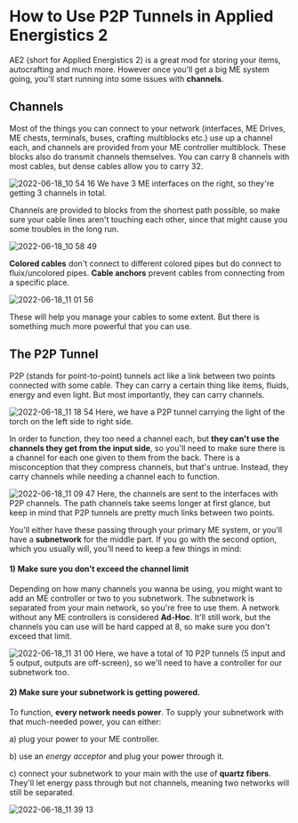 # How to Use P2P Tunnels in Applied Energistics 2
AE2 (short for Applied Energistics 2) is a great mod for storing your items, autocrafting and much more. However once you'll get a big ME system going, you'll start running into some issues with **channels**.

## Channels 
Most of the things you can connect to your network (interfaces, ME Drives, ME chests, terminals, buses, crafting multiblocks etc.) use up a channel each, and channels are provided from your ME controller multiblock. These blocks also do transmit channels themselves. You can carry 8 channels with most cables, but dense cables allow you to carry 32.

![2022-06-18_10 54 16](https://user-images.githubusercontent.com/100072467/174430656-b3ce42a5-1a8f-4c33-8601-edf96c5d9e14.png)
We have 3 ME interfaces on the right, so they're getting 3 channels in total.

Channels are provided to blocks from the shortest path possible, so make sure your cable lines aren't touching each other, since that might cause you some troubles in the long run.

![2022-06-18_10 58 49](https://user-images.githubusercontent.com/100072467/174430682-33688f0f-b8f1-4f58-8872-d38801c06e62.png)

**Colored cables** don't connect to different colored pipes but do connect to fluix/uncolored pipes. **Cable anchors** prevent cables from connecting from a specific place.

![2022-06-18_11 01 56](https://user-images.githubusercontent.com/100072467/174430704-fdee4dc1-19e4-4116-801c-1d286dd1a959.png)

These will help you manage your cables to some extent. But there is something much more powerful that you can use.

## The P2P Tunnel
P2P (stands for point-to-point) tunnels act like a link between two points connected with some cable. They can carry a certain thing like items, fluids, energy and even light. But most importantly, they can carry channels.

![2022-06-18_11 18 54](https://user-images.githubusercontent.com/100072467/174430735-4702ca6e-efb3-4847-9234-53a5ad52ea55.png)
Here, we have a P2P tunnel carrying the light of the torch on the left side to right side.

In order to function, they too need a channel each, but **they can't use the channels they get from the input side**, so you'll need to make sure there is a channel for each one given to them from the back. There is a misconception that they compress channels, but that's untrue. Instead, they carry channels while needing a channel each to function.

![2022-06-18_11 09 47](https://user-images.githubusercontent.com/100072467/174430838-e95f390a-90c5-41cd-8d5e-1f855863871d.png)
Here, the channels are sent to the interfaces with P2P channels. The path channels take seems longer at first glance, but keep in mind that P2P tunnels are pretty much links between two points.

You'll either have these passing through your primary ME system, or you'll have a **subnetwork** for the middle part. If you go with the second option, which you usually will, you'll need to keep a few things in mind:

#### 1) Make sure you don't exceed the channel limit
Depending on how many channels you wanna be using, you might want to add an ME controller or two to you subnetwork. The subnetwork is separated from your main network, so you're free to use them. A network without any ME controllers is considered **Ad-Hoc**. It'll still work, but the channels you can use will be hard capped at 8, so make sure you don't exceed that limit.

![2022-06-18_11 31 00](https://user-images.githubusercontent.com/100072467/174431024-bcb86619-ca85-462a-8d48-3ad0158a5146.png)
Here, we have a total of 10 P2P tunnels (5 input and 5 output, outputs are off-screen), so we'll need to have a controller for our subnetwork too.

#### 2) Make sure your subnetwork is getting powered. 
To function, **every network needs power**. To supply your subnetwork with that much-needed power, you can either:

a) plug your power to your ME controller.

b) use an *energy acceptor* and plug your power through it.
        
c) connect your subnetwork to your main with the use of **quartz fibers**. They'll let energy pass through but not channels, meaning two networks will still be separated.

![2022-06-18_11 39 13](https://user-images.githubusercontent.com/100072467/174431059-8ae33362-3454-4afa-9196-2e799c247ede.png)
